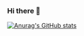 ### Hi there 👋
[![Anurag's GitHub stats](https://github-readme-stats.vercel.app/api?username=jagerzhang&show_icons=true&theme=radical)](https://github.com/anuraghazra/github-readme-stats)
<!--
**jagerzhang/jagerzhang** is a ✨ _special_ ✨ repository because its `README.md` (this file) appears on your GitHub profile.

Here are some ideas to get you started:

- 🔭 I’m currently working on ...
- 🌱 I’m currently learning ...
- 👯 I’m looking to collaborate on ...
- 🤔 I’m looking for help with ...
- 💬 Ask me about ...
- 📫 How to reach me: ...
- 😄 Pronouns: ...
- ⚡ Fun fact: ...
-->
